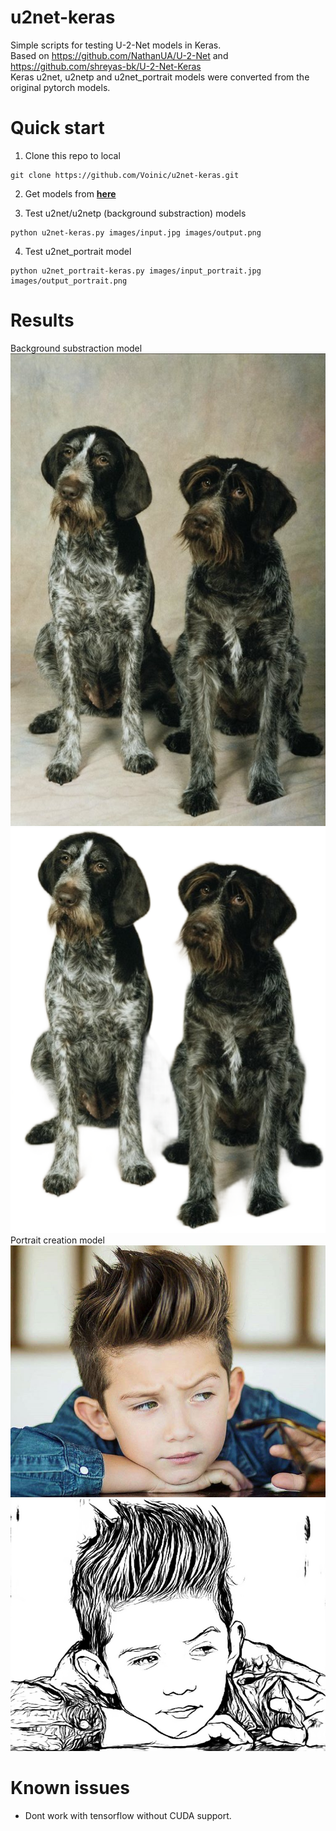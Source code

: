 # u2net-keras
Simple scripts for testing U-2-Net models in Keras. <br/>
Based on https://github.com/NathanUA/U-2-Net and https://github.com/shreyas-bk/U-2-Net-Keras <br/>
Keras u2net, u2netp and u2net_portrait models were converted from the original pytorch models. <br/>

# Quick start
1. Clone this repo to local
```
git clone https://github.com/Voinic/u2net-keras.git
```
2. Get models from [**here**](https://drive.google.com/drive/folders/1oLFscPEoqxHIcRvNT80ps4XAH9ab5LH2)

3. Test u2net/u2netp (background substraction) models
```
python u2net-keras.py images/input.jpg images/output.png
```

4. Test u2net_portrait model
```
python u2net_portrait-keras.py images/input_portrait.jpg images/output_portrait.png
```

# Results
Background substraction model <br/>
![input](images/input.jpg) <br/>
![output](images/output.png) <br/>
Portrait creation model <br/>
![input_portrait](images/input_portrait.jpg) <br/>
![output_portrait](images/output_portrait.png) <br/>

# Known issues
- Dont work with tensorflow without CUDA support. <br/>
